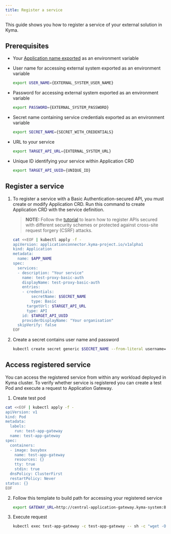 ```yaml
---
title: Register a service
---
```

This guide shows you how to register a service of your external solution in Kyma.

## Prerequisites

- Your [Application name exported](ac-01-create-application.md#prerequisites) as an environment variable

- User name for accessing external system exported as an environment variable

  ```bash
  export USER_NAME={EXTERNAL_SYSTEM_USER_NAME}
  ```

- Password for accessing external system exported as an environment variable

  ```bash
  export PASSWORD={EXTERNAL_SYSTEM_PASSWORD}
  ```

- Secret name containing service credentials exported as an environment variable

  ```bash
  export SECRET_NAME={SECRET_WITH_CREDENTIALS}
  ```

- URL to your service 

  ```bash
  export TARGET_API_URL={EXTERNAL_SYSTEM_URL}
  ```

- Unique ID identifying your service within Application CRD

  ```bash
  export TARGET_API_UUID={UNIQUE_ID}
  ```

## Register a service

1. To register a service with a Basic Authentication-secured API, you must create or modify Application CRD. Run this command to create Application CRD with the service definition.

   >**NOTE:** Follow the [tutorial](ac-04-register-secured-api.md) to learn how to register APIs secured with different security schemes or protected against cross-site request forgery (CSRF) attacks.

   ```bash
   cat <<EOF | kubectl apply -f -
   apiVersion: applicationconnector.kyma-project.io/v1alpha1
   kind: Application
   metadata:
     name: $APP_NAME
   spec:
     services:
     - description: "Your service"
       name: test-proxy-basic-auth
       displayName: test-proxy-basic-auth
       entries:
       - credentials:
           secretName: $SECRET_NAME
           type: Basic
         targetUrl: $TARGET_API_URL
         type: API
       id: $TARGET_API_UUID
       providerDisplayName: "Your organisation"
     skipVerify: false
   EOF
   ```
   
2. Create a secret contains user name and password

   ```bash
   kubectl create secret generic $SECRET_NAME --from-literal username=$USER_NAME --from-literal password=$PASSWORD -n kyma-integration
   ```


## Access registered service 

You can access the registered service from within any workload deployed in Kyma cluster. To verify whether service is registered you can create a test Pod and execute a request to Application Gateway.   

1. Create test pod 

```bash
cat <<EOF | kubectl apply -f -
apiVersion: v1
kind: Pod
metadata:
  labels:
    run: test-app-gateway
  name: test-app-gateway
spec:
  containers:
  - image: busybox
    name: test-app-gateway
    resources: {}
    tty: true
    stdin: true
  dnsPolicy: ClusterFirst
  restartPolicy: Never
status: {}
EOF
```

2. Follow this template to build path for accessing your registered service

   ```bash
   export GATEWAY_URL=http://central-application-gateway.kyma-system:8080/$APP_NAME/test-proxy-basic-auth/{YOUR SERVICE API PATH}
   ```

3. Execute request 

   ```bash
   kubectl exec test-app-gateway -c test-app-gateway -- sh -c "wget -O- '$GATEWAY_URL'"
   ```

   